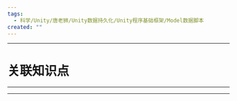```yaml
---
tags:
  - 科学/Unity/唐老狮/Unity数据持久化/Unity程序基础框架/Model数据脚本
created: ""
---
```


---
# 关联知识点



---




---